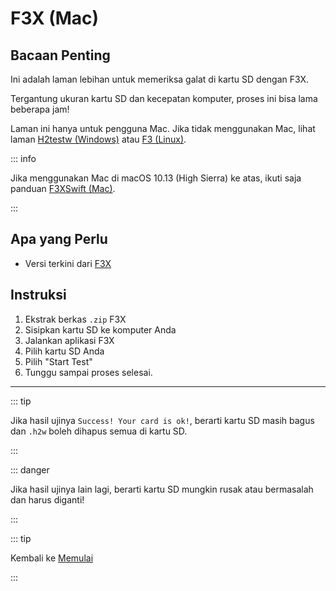 # F3X (Mac)

## Bacaan Penting

Ini adalah laman lebihan untuk memeriksa galat di kartu SD dengan F3X.

Tergantung ukuran kartu SD dan kecepatan komputer, proses ini bisa lama beberapa jam!

Laman ini hanya untuk pengguna Mac. Jika tidak menggunakan Mac, lihat laman [H2testw (Windows)](h2testw-\(windows\)) atau [F3 (Linux)](f3-\(linux\)).

::: info

Jika menggunakan Mac di macOS 10.13 (High Sierra) ke atas, ikuti saja panduan [F3XSwift (Mac)](f3xswift-\(mac\)).

:::

## Apa yang Perlu

- Versi terkini dari [F3X](https://github.com/insidegui/F3X/releases/latest)

## Instruksi

1. Ekstrak berkas `.zip` F3X
2. Sisipkan kartu SD ke komputer Anda
3. Jalankan aplikasi F3X
4. Pilih kartu SD Anda
5. Pilih "Start Test"
6. Tunggu sampai proses selesai.

___

::: tip

Jika hasil ujinya `Success! Your card is ok!`, berarti kartu SD masih bagus dan `.h2w` boleh dihapus semua di kartu SD.

:::

::: danger

Jika hasil ujinya lain lagi, berarti kartu SD mungkin rusak atau bermasalah dan harus diganti!

:::

::: tip

Kembali ke [Memulai](get-started)

:::
